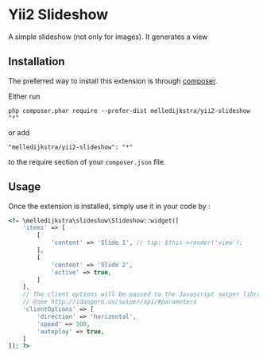 Yii2 Slideshow
==============
A simple slideshow (not only for images). It generates a view

Installation
------------

The preferred way to install this extension is through [composer](http://getcomposer.org/download/).

Either run

```
php composer.phar require --prefer-dist melledijkstra/yii2-slideshow "*"
```

or add

```
"melledijkstra/yii2-slideshow": "*"
```

to the require section of your `composer.json` file.


Usage
-----

Once the extension is installed, simply use it in your code by  :

```php
<?= \melledijkstra\slideshow\Slideshow::widget([
    'items' => [
        [
            'content' => 'Slide 1', // tip: $this->render('view');
        ],
        [
            'content' => 'Slide 2',
            'active' => true,
        ]
    ],
    // The client options will be passed to the Javascript swiper library
    // @see http://idangero.us/swiper/api/#parameters
    'clientOptions' => [
        'direction' => 'horizontal',
        'speed' => 300,    
        'autoplay' => true,
    ]
]); ?>
```